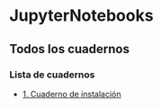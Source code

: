 # JupyterNotebooks
## Todos los cuadernos

### Lista de cuadernos

 * [1.  Cuaderno de instalación](Cuaderno_1.md)